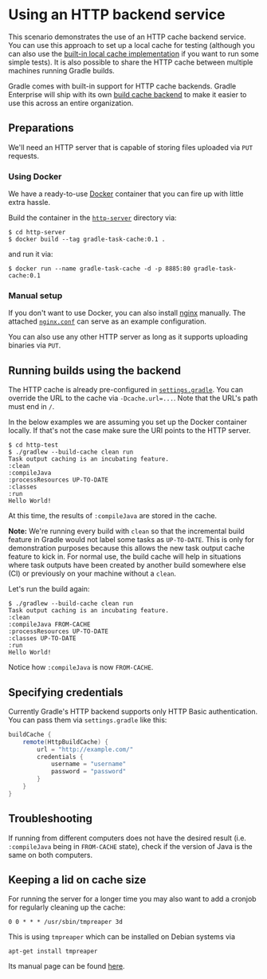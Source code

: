 # Using an HTTP backend service

This scenario demonstrates the use of an HTTP cache backend service. You can use this approach to set up a local cache for testing (although you can also use the [built-in local cache implementation](../01-simple-local-caching) if you want to run some simple tests). It is also possible to share the HTTP cache between multiple machines running Gradle builds.

Gradle comes with built-in support for HTTP cache backends.  Gradle Enterprise will ship with its own [build cache backend](https://gradle.com/build-cache) to make it easier to use this across an entire organization.

## Preparations

We'll need an HTTP server that is capable of storing files uploaded via `PUT` requests.

### Using Docker

We have a ready-to-use [Docker](https://www.docker.com) container that you can fire up with little extra hassle.

Build the container in the [`http-server`](http-server) directory via:

    $ cd http-server
    $ docker build --tag gradle-task-cache:0.1 .

and run it via:

    $ docker run --name gradle-task-cache -d -p 8885:80 gradle-task-cache:0.1

### Manual setup

If you don't want to use Docker, you can also install [nginx](https://www.nginx.com) manually. The attached [`nginx.conf`](http-server/nginx.conf) can serve as an example configuration.

You can also use any other HTTP server as long as it supports uploading binaries via `PUT`.

## Running builds using the backend

The HTTP cache is already pre-configured in [`settings.gradle`](http-test/settings.gradle). You can override the URL to the cache via `-Dcache.url=...`. Note that the URL's path must end in `/`.

In the below examples we are assuming you set up the Docker container locally. If that's not the case make sure the URI points to the HTTP server.

```text
$ cd http-test
$ ./gradlew --build-cache clean run
Task output caching is an incubating feature.
:clean
:compileJava
:processResources UP-TO-DATE
:classes
:run
Hello World!
```

At this time, the results of `:compileJava` are stored in the cache.

**Note:** We're running every build with `clean` so that the incremental build feature in Gradle would not label some tasks as `UP-TO-DATE`. This is only for demonstration purposes because this allows the new task output cache feature to kick in. For normal use, the build cache will help in situations where task outputs have been created by another build somewhere else (CI) or previously on your machine without a `clean`.

Let's run the build again:

```text
$ ./gradlew --build-cache clean run
Task output caching is an incubating feature.
:clean
:compileJava FROM-CACHE
:processResources UP-TO-DATE
:classes UP-TO-DATE
:run
Hello World!
```

Notice how `:compileJava` is now `FROM-CACHE`.

## Specifying credentials

Currently Gradle's HTTP backend supports only HTTP Basic authentication. You can pass them via `settings.gradle` like this:

```groovy
buildCache {
	remote(HttpBuildCache) {
		url = "http://example.com/"
		credentials {
			username = "username"
			password = "password"
		}
	}
}
```


## Troubleshooting

If running from different computers does not have the desired result (i.e. `:compileJava` being in `FROM-CACHE` state), check if the version of Java is the same on both computers.

## Keeping a lid on cache size

For running the server for a longer time you may also want to add a cronjob for regularly cleaning up the cache:

```text
0 0 * * * /usr/sbin/tmpreaper 3d
```

This is using `tmpreaper` which can be installed on Debian systems via

```text
apt-get install tmpreaper
```

Its manual page can be found [here](http://manpages.ubuntu.com/manpages/xenial/man8/tmpreaper.8.html).
